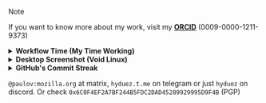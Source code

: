 > [!NOTE]
> If you want to know more about my work, visit my **[ORCID](https://orcid.org/0009-0000-1211-9373)** (0009-0000-1211-9373)

<details>
  <summary><b>Workflow Time (My Time Working)</b></summary>
  <br />
  <img src="https://github-readme-stats.vercel.app/api/wakatime?username=hyduez&layout=compact" alt="timecoding" />
</details>

<details>
  <summary><b>Desktop Screenshot (Void Linux)</b></summary>
  <br />
  <p>Here are my dotfiles: <a href="https://github.com/hyduez/dotfiles">git@github.com:hyduez/dotfiles</a>. Just another ahh bunch of common libraries</p>
  <a href="https://inv.nadeko.net/watch?v=yNcOrNU_JPM" target="_blank"><img src="assets/ss.png" alt="screenshot" width="80%" /></a>
</details>

<details>
  <summary><b>GitHub's Commit Streak</b></summary>
  <br />
  <a href="https://git.io/streak-stats"><img src="https://streak-stats.demolab.com?user=hyduez" alt="GitHub Streak" /></a>
</details>

`@paulov:mozilla.org` at matrix, `hyduez.t.me` on telegram or just `hyduez` on discord. Or check `0x6C0F4EF2A7BF244B5FDC2DAD45289929995D9F4B` (PGP)
